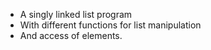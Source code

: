 
 * A singly linked list program
 * With different functions for list manipulation
 * And access of elements.
   

